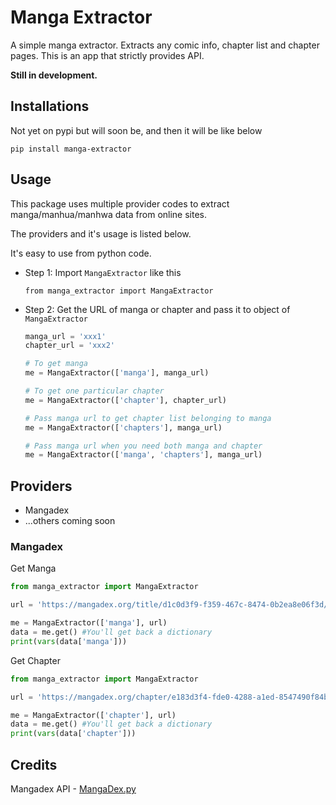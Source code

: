 # Manga Extractor

A simple manga extractor. Extracts any comic info, chapter list and chapter pages. This is an app that strictly provides API.

**Still in development.**

## Installations

Not yet on pypi but will soon be, and then it will be like below

`pip install manga-extractor`


## Usage

This package uses multiple provider codes to extract manga/manhua/manhwa data from online sites.

The providers and it's usage is listed below.

It's easy to use from python code.

- Step 1:
Import `MangaExtractor` like this

  `from manga_extractor import MangaExtractor`

- Step 2:
Get the URL of manga or chapter and pass it to object of `MangaExtractor`

  ```python
  manga_url = 'xxx1'
  chapter_url = 'xxx2'

  # To get manga
  me = MangaExtractor(['manga'], manga_url)

  # To get one particular chapter
  me = MangaExtractor(['chapter'], chapter_url)

  # Pass manga url to get chapter list belonging to manga
  me = MangaExtractor(['chapters'], manga_url)

  # Pass manga url when you need both manga and chapter
  me = MangaExtractor(['manga', 'chapters'], manga_url)
  ```

## Providers

- Mangadex
- ...others coming soon

### Mangadex

Get Manga

```python
from manga_extractor import MangaExtractor

url = 'https://mangadex.org/title/d1c0d3f9-f359-467c-8474-0b2ea8e06f3d/bocchi-sensei-teach-me-mangadex'

me = MangaExtractor(['manga'], url)
data = me.get() #You'll get back a dictionary
print(vars(data['manga']))
```

Get Chapter

```python
from manga_extractor import MangaExtractor

url = 'https://mangadex.org/chapter/e183d3f4-fde0-4288-a1ed-8547490f84b3'

me = MangaExtractor(['chapter'], url)
data = me.get() #You'll get back a dictionary
print(vars(data['chapter']))
```


## Credits

Mangadex API - [MangaDex.py](https://github.com/Proxymiity/MangaDex.py)
